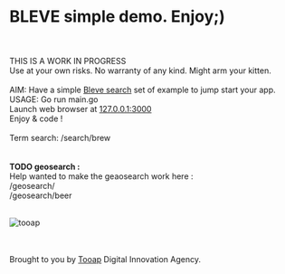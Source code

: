 <HTML> <H1>BLEVE simple demo. Enjoy;)</H1>

<BR><BR>
THIS IS A WORK IN PROGRESS<BR> Use at your own risks. No warranty of any kind. Might arm your kitten.
<BR><BR>AIM: Have a simple <a href=https://github.com/blevesearch/bleve> Bleve search</a> set of example to jump start your app.
<BR>USAGE: Go run main.go
<BR>Launch web browser at <a href=http://127.0.0.1:3000/> 127.0.0.1:3000 </a>
<BR>Enjoy & code !
<BR><BR> Term search: /search/brew  <BR> 
<BR> <BR> 
<B>TODO geosearch : </B>
<BR>
Help wanted to make the geaosearch work here :<BR> 
/geosearch/ 
<BR> /geosearch/beer 
<BR> <BR> 
<p>
<img src="https://tooap.com/wp-content/uploads/2017/12/tooap-agence-digitale-logo.png" alt="tooap" />

<BR><BR> Brought to you by <a href=https://tooap.com/> Tooap</a> Digital Innovation  Agency. 

</p>
</HTML>
